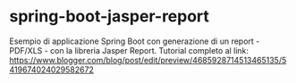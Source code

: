 # spring-boot-jasper-report
Esempio di applicazione Spring Boot con generazione di un report - PDF/XLS - con la libreria Jasper Report.
Tutorial completo al link: https://www.blogger.com/blog/post/edit/preview/4685928714513465135/5419674024029582672
